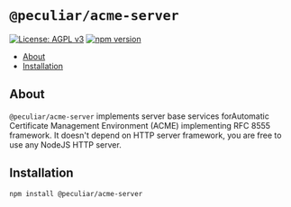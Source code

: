 # `@peculiar/acme-server`

[![License: AGPL v3](https://img.shields.io/badge/License-AGPL%20v3-blue.svg)](https://www.gnu.org/licenses/agpl-3.0)
[![npm version](https://badge.fury.io/js/%40peculiar%2Facme-server.svg)](https://badge.fury.io/js/%40peculiar%2Facme-server)

- [About](#about)
- [Installation](#installation)

## About

`@peculiar/acme-server` implements server base services forAutomatic Certificate Management Environment (ACME) implementing RFC 8555 framework. It doesn't depend on HTTP server framework, you are free to use any NodeJS HTTP server.

## Installation

```
npm install @peculiar/acme-server
```
